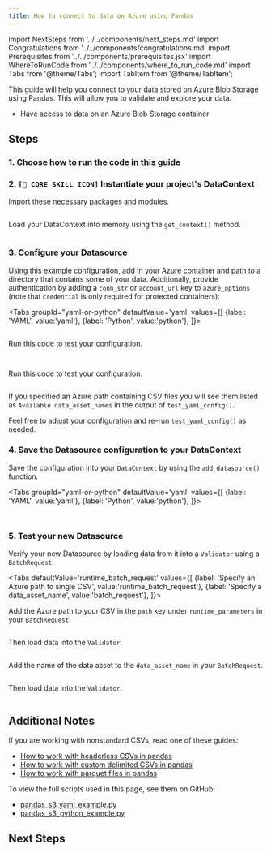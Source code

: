 ```yaml
---
title: How to connect to data on Azure using Pandas
---
```

import NextSteps from '../../components/next_steps.md'
import Congratulations from '../../components/congratulations.md'
import Prerequisites from '../../components/prerequisites.jsx'
import WhereToRunCode from '../../components/where_to_run_code.md'
import Tabs from '@theme/Tabs';
import TabItem from '@theme/TabItem';

This guide will help you connect to your data stored on Azure Blob Storage using Pandas.
This will allow you to validate and explore your data.

<Prerequisites>

- Have access to data on an Azure Blob Storage container

</Prerequisites>

## Steps

### 1. Choose how to run the code in this guide

<WhereToRunCode />

### 2. `[🍏 CORE SKILL ICON]` Instantiate your project's DataContext

Import these necessary packages and modules.

```python file=../../../../../tests/integration/docusaurus/connecting_to_your_data/cloud/pandas_s3_yaml_example.py#L1-L4
```

Load your DataContext into memory using the `get_context()` method.

```python file=../../../../../tests/integration/docusaurus/connecting_to_your_data/cloud/pandas_s3_yaml_example.py#L6
```

### 3. Configure your Datasource

Using this example configuration, add in your Azure container and path to a directory that contains some of your data.
Additionally, provide authentication by adding a `conn_str` or `account_url` key to `azure_options` (note that `credential` is only required for protected containers):

<Tabs
  groupId="yaml-or-python"
  defaultValue='yaml'
  values={[
  {label: 'YAML', value:'yaml'},
  {label: 'Python', value:'python'},
  ]}>
  <TabItem value="yaml">

```python file=../../../../../tests/integration/docusaurus/connecting_to_your_data/cloud/pandas_s3_yaml_example.py#L8-L26
```

Run this code to test your configuration.

```python file=../../../../../tests/integration/docusaurus/connecting_to_your_data/cloud/pandas_s3_yaml_example.py#L37
```

</TabItem>
<TabItem value="python">

```python file=../../../../../tests/integration/docusaurus/connecting_to_your_data/cloud/pandas_s3_python_example.py#L8-L27
```

Run this code to test your configuration.

```python file=../../../../../tests/integration/docusaurus/connecting_to_your_data/cloud/pandas_s3_python_example.py#L38
```

</TabItem>
</Tabs>

If you specified an Azure path containing CSV files you will see them listed as `Available data_asset_names` in the output of `test_yaml_config()`.

Feel free to adjust your configuration and re-run `test_yaml_config()` as needed.

### 4. Save the Datasource configuration to your DataContext

Save the configuration into your `DataContext` by using the `add_datasource()` function.

<Tabs
  groupId="yaml-or-python"
  defaultValue='yaml'
  values={[
  {label: 'YAML', value:'yaml'},
  {label: 'Python', value:'python'},
  ]}>
  <TabItem value="yaml">

```python file=../../../../../tests/integration/docusaurus/connecting_to_your_data/cloud/pandas_s3_yaml_example.py#L39
```

</TabItem>
<TabItem value="python">

```python file=../../../../../tests/integration/docusaurus/connecting_to_your_data/cloud/pandas_s3_python_example.py#L40
```

</TabItem>
</Tabs>

### 5. Test your new Datasource

Verify your new Datasource by loading data from it into a `Validator` using a `BatchRequest`.

<Tabs
  defaultValue='runtime_batch_request'
  values={[
  {label: 'Specify an Azure path to single CSV', value:'runtime_batch_request'},
  {label: 'Specify a data_asset_name', value:'batch_request'},
  ]}>
  <TabItem value="runtime_batch_request">

Add the Azure path to your CSV in the `path` key under `runtime_parameters` in your `BatchRequest`.

```python file=../../../../../tests/integration/docusaurus/connecting_to_your_data/cloud/pandas_s3_yaml_example.py#L42-L48
```
Then load data into the `Validator`.
```python file=../../../../../tests/integration/docusaurus/connecting_to_your_data/cloud/pandas_s3_yaml_example.py#L56-L62
```

  </TabItem>
  <TabItem value="batch_request">

Add the name of the data asset to the `data_asset_name` in your `BatchRequest`.

```python file=../../../../../tests/integration/docusaurus/connecting_to_your_data/cloud/pandas_s3_yaml_example.py#L68-L72
```
Then load data into the `Validator`.
```python file=../../../../../tests/integration/docusaurus/connecting_to_your_data/cloud/pandas_s3_yaml_example.py#L80-L86
```

  </TabItem>
</Tabs>


<Congratulations />

## Additional Notes

If you are working with nonstandard CSVs, read one of these guides:

- [How to work with headerless CSVs in pandas](#TODO)
- [How to work with custom delimited CSVs in pandas](#TODO)
- [How to work with parquet files in pandas](#TODO)

To view the full scripts used in this page, see them on GitHub:

- [pandas_s3_yaml_example.py](https://github.com/great-expectations/great_expectations/blob/develop/tests/integration/docusaurus/connecting_to_your_data/cloud/pandas_s3_yaml_example.py)
- [pandas_s3_python_example.py](https://github.com/great-expectations/great_expectations/blob/develop/tests/integration/docusaurus/connecting_to_your_data/cloud/pandas_s3_python_example.py)

## Next Steps

<NextSteps />
